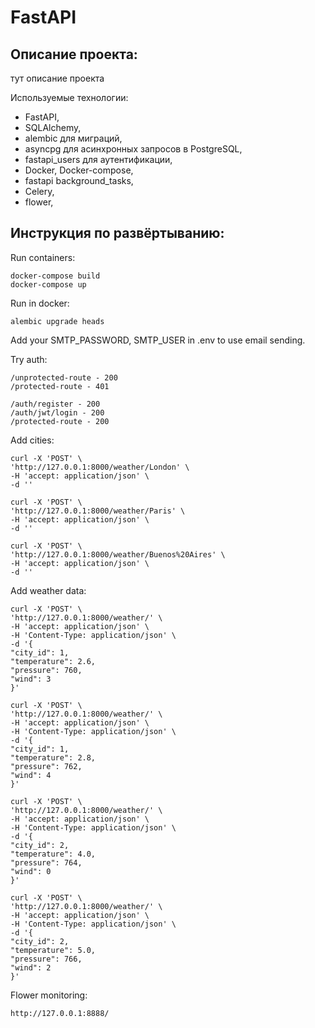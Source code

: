 # FastAPI

## Описание проекта:

тут описание проекта

Используемые технологии: 
* FastAPI, 
* SQLAlchemy, 
* alembic для миграций, 
* asyncpg для асинхронных запросов в PostgreSQL, 
* fastapi_users для аутентификации, 
* Docker, Docker-compose,
* fastapi background_tasks,
* Celery,
* flower,

## Инструкция по развёртыванию:

Run containers:

    docker-compose build
    docker-compose up

Run in docker:    

    alembic upgrade heads

Add your SMTP_PASSWORD, SMTP_USER in .env to use email sending.

Try auth:

    /unprotected-route - 200
    /protected-route - 401 

    /auth/register - 200
    /auth/jwt/login - 200
    /protected-route - 200

Add cities:

    curl -X 'POST' \
    'http://127.0.0.1:8000/weather/London' \
    -H 'accept: application/json' \
    -d ''

    curl -X 'POST' \
    'http://127.0.0.1:8000/weather/Paris' \
    -H 'accept: application/json' \
    -d ''

    curl -X 'POST' \
    'http://127.0.0.1:8000/weather/Buenos%20Aires' \
    -H 'accept: application/json' \
    -d ''

Add weather data:

    curl -X 'POST' \
    'http://127.0.0.1:8000/weather/' \
    -H 'accept: application/json' \
    -H 'Content-Type: application/json' \
    -d '{
    "city_id": 1,
    "temperature": 2.6,
    "pressure": 760,
    "wind": 3
    }'

    curl -X 'POST' \
    'http://127.0.0.1:8000/weather/' \
    -H 'accept: application/json' \
    -H 'Content-Type: application/json' \
    -d '{
    "city_id": 1,
    "temperature": 2.8,
    "pressure": 762,
    "wind": 4
    }'

    curl -X 'POST' \
    'http://127.0.0.1:8000/weather/' \
    -H 'accept: application/json' \
    -H 'Content-Type: application/json' \
    -d '{
    "city_id": 2,
    "temperature": 4.0,
    "pressure": 764,
    "wind": 0
    }'

    curl -X 'POST' \
    'http://127.0.0.1:8000/weather/' \
    -H 'accept: application/json' \
    -H 'Content-Type: application/json' \
    -d '{
    "city_id": 2,
    "temperature": 5.0,
    "pressure": 766,
    "wind": 2
    }'

Flower monitoring:

    http://127.0.0.1:8888/